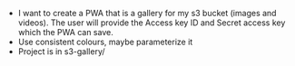 - I want to create a PWA that is a gallery for my s3 bucket (images and videos). The user will provide the Access key ID and Secret access key which the PWA can save.
- Use consistent colours, maybe parameterize it
- Project is in s3-gallery/